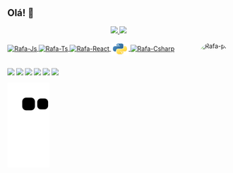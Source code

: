 ## Olá! 👋 
<div align="center">
  <a href="https://github.com/zitske">
  <img height="180em" src="https://github-readme-stats.vercel.app/api?username=zitske&show_icons=true&theme=tokyonight&include_all_commits=true&count_private=true"/>
  <img height="180em" src="https://github-readme-stats.vercel.app/api/top-langs/?username=zitske&layout=compact&langs_count=7&theme=tokyonight"/>
</div>
<div style="display: inline_block"><br>
  <img align="center" alt="Rafa-Js" height="30" width="40" src="https://cdn.jsdelivr.net/gh/devicons/devicon/icons/dart/dart-original.svg">
  <img align="center" alt="Rafa-Ts" height="30" width="40" src="https://cdn.jsdelivr.net/gh/devicons/devicon/icons/c/c-original.svg">
  <img align="center" alt="Rafa-React" height="30" width="40" src="https://cdn.jsdelivr.net/gh/devicons/devicon/icons/nodejs/nodejs-original.svg">
  <img align="center" alt="Rafa-Python" height="30" width="40" src="https://raw.githubusercontent.com/devicons/devicon/master/icons/python/python-original.svg">
  <img align="center" alt="Rafa-Csharp" height="30" width="40" src="https://cdn.jsdelivr.net/gh/devicons/devicon/icons/cplusplus/cplusplus-original.svg">
  <img align="right" alt="Rafa-pic" height="150" style="border-radius:50px;" src="https://scontent.fpoa5-1.fna.fbcdn.net/v/t1.6435-9/144659833_3692937774167875_4134294566654823850_n.jpg?_nc_cat=106&ccb=1-5&_nc_sid=174925&_nc_eui2=AeFbTpPInrom-skZam27sHPzYQYI7Hs9huxhBgjsez2G7Fl0JXny-_cLCWHB2agxBEFMQcUx6PoVMMg9_ReNR0QB&_nc_ohc=-3wH53r-fKYAX-_1-1O&_nc_ht=scontent.fpoa5-1.fna&oh=71fed483984b009d4cd2a511af9c6e8a&oe=617F16D8">
</div>
  
  ##
 
<div> 
  <a href="https://www.youtube.com/channel/UCgZk2yLhQNGiEV_P5QTs6Og" target="_blank"><img src="https://img.shields.io/badge/YouTube-FF0000?style=for-the-badge&logo=youtube&logoColor=white" target="_blank"></a>
  <a href="https://instagram.com/eduardozitske" target="_blank"><img src="https://img.shields.io/badge/-Instagram-%23E4405F?style=for-the-badge&logo=instagram&logoColor=white" target="_blank"></a>
 	<a href="https://www.twitch.tv/zitske" target="_blank"><img src="https://img.shields.io/badge/Twitch-9146FF?style=for-the-badge&logo=twitch&logoColor=white" target="_blank"></a>
 <a href="https://discord.gg/b4vTnecV" target="_blank"><img src="https://img.shields.io/badge/Discord-7289DA?style=for-the-badge&logo=discord&logoColor=white" target="_blank"></a> 
  <a href = "mailto:eduardomontzitske@gmail.com"><img src="https://img.shields.io/badge/-Gmail-%23333?style=for-the-badge&logo=gmail&logoColor=white" target="_blank"></a>
  <a href="https://www.linkedin.com/in/eduardozitske" target="_blank"><img src="https://img.shields.io/badge/-LinkedIn-%230077B5?style=for-the-badge&logo=linkedin&logoColor=white" target="_blank"></a> 
 
  ![Snake animation](https://github.com/rafaballerini/rafaballerini/blob/output/github-contribution-grid-snake.svg)
 
</div>
